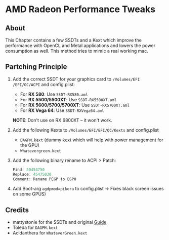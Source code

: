# AMD Radeon Performance Tweaks
## About
This Chapter contains a few SSDTs and a Kext which improve the performance with OpenCL and Metal applications and lowers the power consumption as well. This method tries to mimic a real working mac.

## Partching Principle

1. Add the correct SSDT for your graphics card to `/Volumes/EFI /EFI/OC/ACPI` and config.plist:

	- For **RX 580**: Use `SSDT-RX580.aml`
	- For **RX 5500/5500XT**: Use `SSDT-RX5500XT.aml` 
	- For **RX 5600/5700/5700XT**: Use `SSDT-RX5700XT.aml`
	- For **RX Vega 64**: Use `SSDT-RXVega64.aml`
	
	**NOTE**: Don't use on RX 6800XT – it won't work.

2. Add the following Kexts to `/Volumes/EFI/EFI/OC/Kexts` and config.plist

	- `DAGPM.kext` (dummy kext which will help with power management for the GPU)
	- `Whatevergreen.kext`

3. Add the following binary rename to ACPI > Patch:
	
	```swift
	Find: 50454750
	Replace: 45475030
	Comment: Rename PEGP to EGP0
	```

3. Add Boot-arg `agdpmod=pikera` to config.plist &rarr; Fixes black screen issues on some GPUS)

## Credits
- mattystonie for the SSDTs and original [Guide](https://www.tonymacx86.com/threads/amd-radeon-performance-enhanced-ssdt.296555/)
- Toleda for `DAGPM.kext`
- Acidanthera for `WhateverGreen.kext` 
 